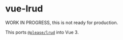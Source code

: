 # vue-lrud

WORK IN PROGRESS, this is not ready for production.

This ports [`@please/lrud`](https://github.com/jamesplease/lrud) into Vue 3.
